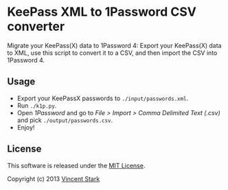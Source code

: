 # KeePass XML to 1Password CSV converter

Migrate your KeePass(X) data to 1Password 4: Export your KeePass(X) data to XML,
use this script to convert it to a CSV, and then import the CSV into
1Password 4.

## Usage

- Export your KeePassX passwords to `./input/passwords.xml`.
- Run `./k1p.py`.
- Open *1Password* and go to *File > Import > Comma Delimited Text (.csv)* and
  pick `./output/passwords.csv`.
- Enjoy!

## License

This software is released under the [MIT License](http://opensource.org/licenses/MIT).

Copyright (c) 2013 [Vincent Stark](http://vstark.net)
